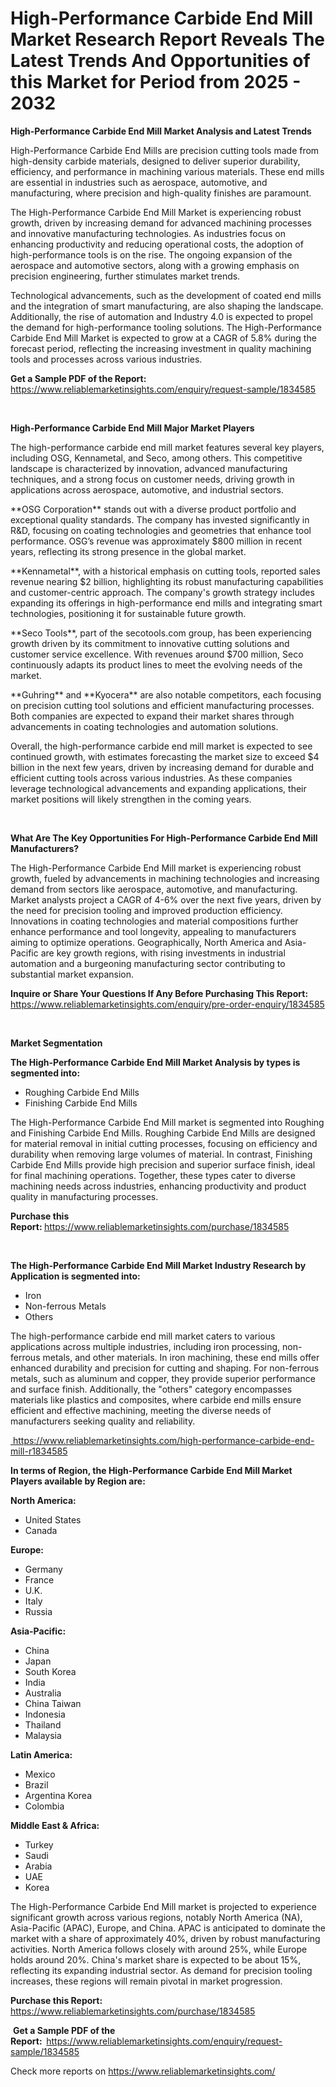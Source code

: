 <p><h1>High-Performance Carbide End Mill Market Research Report Reveals The Latest Trends And Opportunities of this Market for Period from 2025 - 2032</h1></p><p><strong>High-Performance Carbide End Mill Market Analysis and Latest Trends</strong></p>
<p><p>High-Performance Carbide End Mills are precision cutting tools made from high-density carbide materials, designed to deliver superior durability, efficiency, and performance in machining various materials. These end mills are essential in industries such as aerospace, automotive, and manufacturing, where precision and high-quality finishes are paramount. </p><p>The High-Performance Carbide End Mill Market is experiencing robust growth, driven by increasing demand for advanced machining processes and innovative manufacturing technologies. As industries focus on enhancing productivity and reducing operational costs, the adoption of high-performance tools is on the rise. The ongoing expansion of the aerospace and automotive sectors, along with a growing emphasis on precision engineering, further stimulates market trends.</p><p>Technological advancements, such as the development of coated end mills and the integration of smart manufacturing, are also shaping the landscape. Additionally, the rise of automation and Industry 4.0 is expected to propel the demand for high-performance tooling solutions. The High-Performance Carbide End Mill Market is expected to grow at a CAGR of 5.8% during the forecast period, reflecting the increasing investment in quality machining tools and processes across various industries.</p></p>
<p><strong>Get a Sample PDF of the Report:&nbsp;</strong> <a href="https://www.reliablemarketinsights.com/enquiry/request-sample/1834585?utm_campaign=2717&utm_medium=2&utm_source=Github&utm_content=ia&utm_term=12042025&utm_id=high-performance-carbide-end-mill">https://www.reliablemarketinsights.com/enquiry/request-sample/1834585</a></p>
<p>&nbsp;</p>
<p><strong>High-Performance Carbide End Mill Major Market Players</strong></p>
<p><p>The high-performance carbide end mill market features several key players, including OSG, Kennametal, and Seco, among others. This competitive landscape is characterized by innovation, advanced manufacturing techniques, and a strong focus on customer needs, driving growth in applications across aerospace, automotive, and industrial sectors.</p><p>**OSG Corporation** stands out with a diverse product portfolio and exceptional quality standards. The company has invested significantly in R&D, focusing on coating technologies and geometries that enhance tool performance. OSG’s revenue was approximately $800 million in recent years, reflecting its strong presence in the global market.</p><p>**Kennametal**, with a historical emphasis on cutting tools, reported sales revenue nearing $2 billion, highlighting its robust manufacturing capabilities and customer-centric approach. The company's growth strategy includes expanding its offerings in high-performance end mills and integrating smart technologies, positioning it for sustainable future growth.</p><p>**Seco Tools**, part of the secotools.com group, has been experiencing growth driven by its commitment to innovative cutting solutions and customer service excellence. With revenues around $700 million, Seco continuously adapts its product lines to meet the evolving needs of the market.</p><p>**Guhring** and **Kyocera** are also notable competitors, each focusing on precision cutting tool solutions and efficient manufacturing processes. Both companies are expected to expand their market shares through advancements in coating technologies and automation solutions.</p><p>Overall, the high-performance carbide end mill market is expected to see continued growth, with estimates forecasting the market size to exceed $4 billion in the next few years, driven by increasing demand for durable and efficient cutting tools across various industries. As these companies leverage technological advancements and expanding applications, their market positions will likely strengthen in the coming years.</p></p>
<p>&nbsp;</p>
<p><strong>What Are The Key Opportunities For High-Performance Carbide End Mill Manufacturers?</strong></p>
<p><p>The High-Performance Carbide End Mill market is experiencing robust growth, fueled by advancements in machining technologies and increasing demand from sectors like aerospace, automotive, and manufacturing. Market analysts project a CAGR of 4-6% over the next five years, driven by the need for precision tooling and improved production efficiency. Innovations in coating technologies and material compositions further enhance performance and tool longevity, appealing to manufacturers aiming to optimize operations. Geographically, North America and Asia-Pacific are key growth regions, with rising investments in industrial automation and a burgeoning manufacturing sector contributing to substantial market expansion.</p></p>
<p><strong>Inquire or Share Your Questions If Any Before Purchasing This Report:</strong> <a href="https://www.reliablemarketinsights.com/enquiry/pre-order-enquiry/1834585?utm_campaign=2717&utm_medium=2&utm_source=Github&utm_content=ia&utm_term=12042025&utm_id=high-performance-carbide-end-mill">https://www.reliablemarketinsights.com/enquiry/pre-order-enquiry/1834585</a></p>
<p>&nbsp;</p>
<p><strong>Market Segmentation</strong></p>
<p><strong>The High-Performance Carbide End Mill Market Analysis by types is segmented into:</strong></p>
<p><ul><li>Roughing Carbide End Mills</li><li>Finishing Carbide End Mills</li></ul></p>
<p><p>The High-Performance Carbide End Mill market is segmented into Roughing and Finishing Carbide End Mills. Roughing Carbide End Mills are designed for material removal in initial cutting processes, focusing on efficiency and durability when removing large volumes of material. In contrast, Finishing Carbide End Mills provide high precision and superior surface finish, ideal for final machining operations. Together, these types cater to diverse machining needs across industries, enhancing productivity and product quality in manufacturing processes.</p></p>
<p><strong>Purchase this Report:&nbsp;</strong><a href="https://www.reliablemarketinsights.com/purchase/1834585?utm_campaign=2717&utm_medium=2&utm_source=Github&utm_content=ia&utm_term=12042025&utm_id=high-performance-carbide-end-mill">https://www.reliablemarketinsights.com/purchase/1834585</a></p>
<p>&nbsp;</p>
<p><strong>The High-Performance Carbide End Mill Market Industry Research by Application is segmented into:</strong></p>
<p><ul><li>Iron</li><li>Non-ferrous Metals</li><li>Others</li></ul></p>
<p><p>The high-performance carbide end mill market caters to various applications across multiple industries, including iron processing, non-ferrous metals, and other materials. In iron machining, these end mills offer enhanced durability and precision for cutting and shaping. For non-ferrous metals, such as aluminum and copper, they provide superior performance and surface finish. Additionally, the "others" category encompasses materials like plastics and composites, where carbide end mills ensure efficient and effective machining, meeting the diverse needs of manufacturers seeking quality and reliability.</p></p>
<p><a href="https://www.reliablemarketinsights.com/high-performance-carbide-end-mill-r1834585?utm_campaign=2717&utm_medium=2&utm_source=Github&utm_content=ia&utm_term=12042025&utm_id=high-performance-carbide-end-mill">&nbsp;https://www.reliablemarketinsights.com/high-performance-carbide-end-mill-r1834585</a></p>
<p><strong>In terms of Region, the High-Performance Carbide End Mill Market Players available by Region are:</strong></p>
<p>
    <p> <strong> North America: </strong>
        <ul>
            <li>United States</li>
            <li>Canada</li>
        </ul>
        </p> 
    <p> <strong> Europe: </strong>
        <ul>
            <li>Germany</li>
            <li>France</li>
            <li>U.K.</li>
            <li>Italy</li>
            <li>Russia</li>
        </ul>
        </p> 
    <p> <strong> Asia-Pacific: </strong>
        <ul>
            <li>China</li>
            <li>Japan</li>
            <li>South Korea</li>
            <li>India</li>
            <li>Australia</li>
            <li>China Taiwan</li>
            <li>Indonesia</li>
            <li>Thailand</li>
            <li>Malaysia</li>
        </ul>
        </p> 
    <p> <strong> Latin America: </strong>
        <ul>
            <li>Mexico</li>
            <li>Brazil</li>
            <li>Argentina Korea</li>
            <li>Colombia</li>
        </ul>
        </p> 
    <p> <strong> Middle East & Africa: </strong>
        <ul>
            <li>Turkey</li>
            <li>Saudi</li>
            <li>Arabia</li>
            <li>UAE</li>
            <li>Korea</li>
        </ul>
    </p>
    </p>
<p><p>The High-Performance Carbide End Mill market is projected to experience significant growth across various regions, notably North America (NA), Asia-Pacific (APAC), Europe, and China. APAC is anticipated to dominate the market with a share of approximately 40%, driven by robust manufacturing activities. North America follows closely with around 25%, while Europe holds around 20%. China's market share is expected to be about 15%, reflecting its expanding industrial sector. As demand for precision tooling increases, these regions will remain pivotal in market progression.</p></p>
<p><strong>Purchase this Report: </strong><a href="https://www.reliablemarketinsights.com/purchase/1834585?utm_campaign=2717&utm_medium=2&utm_source=Github&utm_content=ia&utm_term=12042025&utm_id=high-performance-carbide-end-mill">https://www.reliablemarketinsights.com/purchase/1834585</a></p>
<p>&nbsp;<strong>Get a Sample PDF of the Report:&nbsp;&nbsp;</strong><a href="https://www.reliablemarketinsights.com/enquiry/request-sample/1834585?utm_campaign=2717&utm_medium=2&utm_source=Github&utm_content=ia&utm_term=12042025&utm_id=high-performance-carbide-end-mill">https://www.reliablemarketinsights.com/enquiry/request-sample/1834585</a></p>
<p><strong></strong></p>
<p>Check more reports on <a href="https://www.reliablemarketinsights.com/?utm_campaign=2717&utm_medium=2&utm_source=Github&utm_content=ia&utm_term=12042025&utm_id=high-performance-carbide-end-mill">https://www.reliablemarketinsights.com/</a></p>